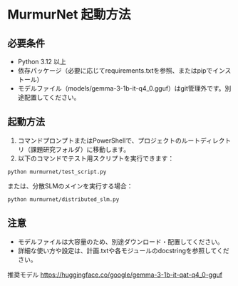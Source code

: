 # MurmurNet 起動方法

## 必要条件
- Python 3.12 以上
- 依存パッケージ（必要に応じてrequirements.txtを参照、またはpipでインストール）
- モデルファイル（models/gemma-3-1b-it-q4_0.gguf）はgit管理外です。別途配置してください。

## 起動方法
1. コマンドプロンプトまたはPowerShellで、プロジェクトのルートディレクトリ（課題研究フォルダ）に移動します。
2. 以下のコマンドでテスト用スクリプトを実行できます：

```
python murmurnet/test_script.py
```

または、分散SLMのメインを実行する場合：

```
python murmurnet/distributed_slm.py
```

## 注意
- モデルファイルは大容量のため、別途ダウンロード・配置してください。
- 詳細な使い方や設定は、計画.txtや各モジュールのdocstringを参照してください。

推奨モデル
https://huggingface.co/google/gemma-3-1b-it-qat-q4_0-gguf


